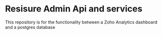 <h1> Resisure Admin Api and services</h1>
<body>This repository is for the functionality between a Zoho Analytics dashboard and a postgres database</body>
